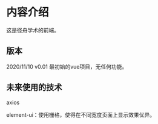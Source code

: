 # 内容介绍

这是径舟学术的前端。

## 版本

2020/11/10 v0.01 最初始的vue项目，无任何功能。

## 未来使用的技术

axios

element-ui：使用栅格，使得在不同宽度页面上显示效果优异。